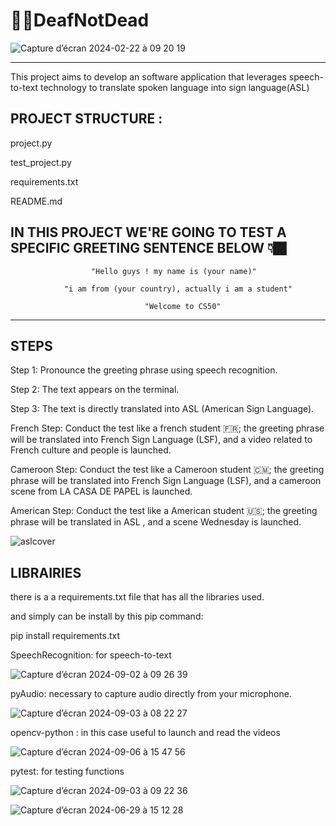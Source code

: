 # 🤟🏽DeafNotDead

![Capture d’écran 2024-02-22 à 09 20 19](https://github.com/user-attachments/assets/85d86f53-c233-46d3-8545-f61d22bf4bc6)  

------------------------------------------------

This project aims to develop an  software application that leverages speech-to-text technology to translate spoken language into sign language(ASL)

PROJECT STRUCTURE :
-------------------

project.py

test_project.py

requirements.txt

README.md


IN THIS PROJECT WE'RE GOING TO TEST A SPECIFIC GREETING SENTENCE BELOW 👇🏿
-------------------------------------------------------------------
                      "Hello guys ! my name is (your name)"

                "i am from (your country), actually i am a student"

                                  "Welcome to CS50"

--------------------------------------------------------------------

STEPS
------

Step 1: Pronounce the greeting phrase using speech recognition.

Step 2: The text appears on the terminal.

Step 3: The text is directly translated into ASL (American Sign Language).

French Step: Conduct the test like a french student 🇫🇷; the greeting phrase will be translated into French Sign Language (LSF), and a video related to French culture and people is launched.

Cameroon Step: Conduct the test like a Cameroon student 🇨🇲; the greeting phrase will be translated into French Sign Language (LSF), and a cameroon scene from  LA CASA DE PAPEL is launched.

American Step: Conduct the test like a American student 🇺🇸; the greeting phrase will be translated in ASL , and a scene Wednesday is launched.


![aslcover](https://github.com/user-attachments/assets/d2283f22-e8c4-4ee9-8202-0f9db4cc9c64)

LIBRAIRIES
-----------

there is a a requirements.txt file that has all the libraries used.

and simply can be install by this pip command:

pip install  requirements.txt


SpeechRecognition: for speech-to-text

![Capture d’écran 2024-09-02 à 09 26 39](https://github.com/user-attachments/assets/cfbd0a79-ab86-4a0f-9ac5-a99561c67a8a)


pyAudio: necessary to capture audio directly from your microphone.


![Capture d’écran 2024-09-03 à 08 22 27](https://github.com/user-attachments/assets/5d17e178-185a-44ff-8924-d5ab9d793463)

opencv-python : in this case useful to launch and read the  videos

![Capture d’écran 2024-09-06 à 15 47 56](https://github.com/user-attachments/assets/10ea24b2-2954-4dec-ac98-5544f6da5b60)


pytest: for testing functions

![Capture d’écran 2024-09-03 à 09 22 36](https://github.com/user-attachments/assets/f0f19237-c157-46af-82fa-fbf372e6ff47)


![Capture d’écran 2024-06-29 à 15 12 28](https://github.com/user-attachments/assets/0e049930-fc9e-427e-9c05-d3b22b199cea)
